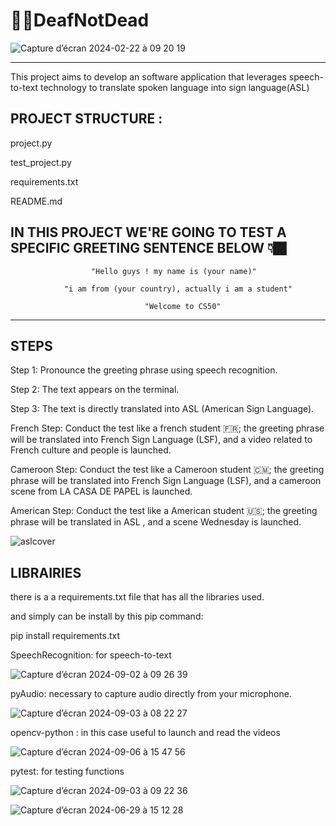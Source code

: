 # 🤟🏽DeafNotDead

![Capture d’écran 2024-02-22 à 09 20 19](https://github.com/user-attachments/assets/85d86f53-c233-46d3-8545-f61d22bf4bc6)  

------------------------------------------------

This project aims to develop an  software application that leverages speech-to-text technology to translate spoken language into sign language(ASL)

PROJECT STRUCTURE :
-------------------

project.py

test_project.py

requirements.txt

README.md


IN THIS PROJECT WE'RE GOING TO TEST A SPECIFIC GREETING SENTENCE BELOW 👇🏿
-------------------------------------------------------------------
                      "Hello guys ! my name is (your name)"

                "i am from (your country), actually i am a student"

                                  "Welcome to CS50"

--------------------------------------------------------------------

STEPS
------

Step 1: Pronounce the greeting phrase using speech recognition.

Step 2: The text appears on the terminal.

Step 3: The text is directly translated into ASL (American Sign Language).

French Step: Conduct the test like a french student 🇫🇷; the greeting phrase will be translated into French Sign Language (LSF), and a video related to French culture and people is launched.

Cameroon Step: Conduct the test like a Cameroon student 🇨🇲; the greeting phrase will be translated into French Sign Language (LSF), and a cameroon scene from  LA CASA DE PAPEL is launched.

American Step: Conduct the test like a American student 🇺🇸; the greeting phrase will be translated in ASL , and a scene Wednesday is launched.


![aslcover](https://github.com/user-attachments/assets/d2283f22-e8c4-4ee9-8202-0f9db4cc9c64)

LIBRAIRIES
-----------

there is a a requirements.txt file that has all the libraries used.

and simply can be install by this pip command:

pip install  requirements.txt


SpeechRecognition: for speech-to-text

![Capture d’écran 2024-09-02 à 09 26 39](https://github.com/user-attachments/assets/cfbd0a79-ab86-4a0f-9ac5-a99561c67a8a)


pyAudio: necessary to capture audio directly from your microphone.


![Capture d’écran 2024-09-03 à 08 22 27](https://github.com/user-attachments/assets/5d17e178-185a-44ff-8924-d5ab9d793463)

opencv-python : in this case useful to launch and read the  videos

![Capture d’écran 2024-09-06 à 15 47 56](https://github.com/user-attachments/assets/10ea24b2-2954-4dec-ac98-5544f6da5b60)


pytest: for testing functions

![Capture d’écran 2024-09-03 à 09 22 36](https://github.com/user-attachments/assets/f0f19237-c157-46af-82fa-fbf372e6ff47)


![Capture d’écran 2024-06-29 à 15 12 28](https://github.com/user-attachments/assets/0e049930-fc9e-427e-9c05-d3b22b199cea)
